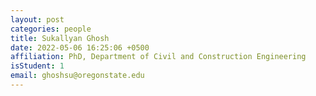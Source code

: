 ```yaml
---
layout: post
categories: people
title: Sukallyan Ghosh
date: 2022-05-06 16:25:06 +0500
affiliation: PhD, Department of Civil and Construction Engineering
isStudent: 1
email: ghoshsu@oregonstate.edu
---
```


